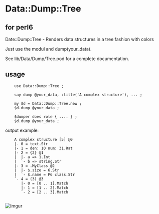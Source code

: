 # Data::Dump::Tree 

## for perl6

Date::Dump::Tree - Renders data structures in a tree fashion with colors

Just use the modul and dump(your_data). 

See lib/Data/Dump/Tree.pod for a complete documentation.


## usage

```perl6
	use Data::Dump::Tree ;

	say dump @your_data, :title('A complex structure'), ... ;

	my $d = Data::Dump::Tree.new ;
	$d.dump @your_data ;

	$dumper does role { .... } ;
	$d.dump @your_data ;

```

output example:
```
	A complex structure [5] @0
	|- 0 = text.Str
	|- 1 = den: 10 num: 31.Rat
	|- 2 = {2} @1
	|  |- a => 1.Int
	|  `- b => string.Str
	|- 3 = .MyClass @2
	|  |- $.size = 6.Str
	|  `- $.name = P6 class.Str
	`- 4 = (3) @3
	   |- 0 = [0 .. 1].Match
	   |- 1 = [1 .. 2].Match
	   `- 2 = [2 .. 3].Match


```

![Imgur](http://i.imgur.com/P7eRSwl.png?1)

